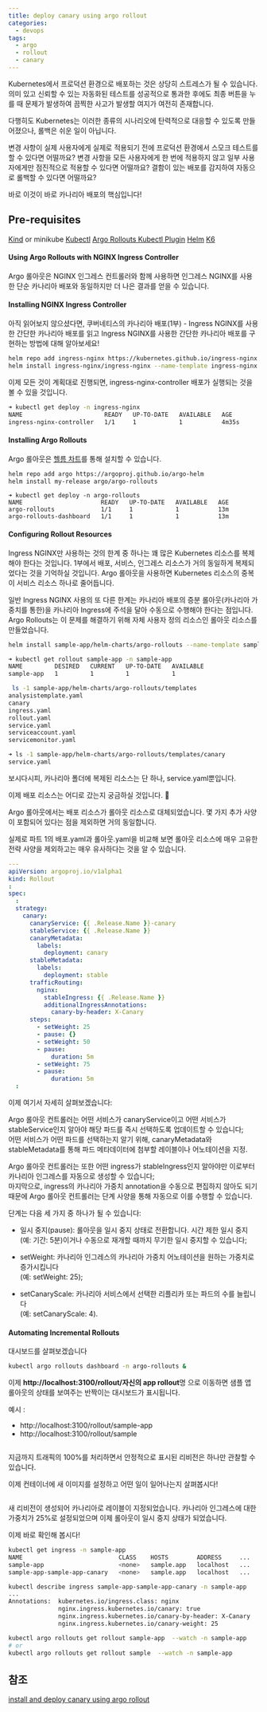 ```yaml
---
title: deploy canary using argo rollout
categories:
  - devops 
tags:
  - argo
  - rollout
  - canary
---
```


Kubernetes에서 프로덕션 환경으로 배포하는 것은 상당히 스트레스가 될 수 있습니다. 의미 있고 신뢰할 수 있는 자동화된 테스트를 성공적으로 통과한 후에도 최종 버튼을 누를 때 문제가 발생하여 끔찍한 사고가 발생할 여지가 여전히 존재합니다.

다행히도 Kubernetes는 이러한 종류의 시나리오에 탄력적으로 대응할 수 있도록 만들어졌으나, 롤백은 쉬운 일이 아닙니다. 

변경 사항이 실제 사용자에게 실제로 적용되기 전에 프로덕션 환경에서 스모크 테스트를 할 수 있다면 어떨까요?  변경 사항을 모든 사용자에게 한 번에 적용하지 않고 일부 사용자에게만 점진적으로 적용할 수 있다면 어떨까요?  결함이 있는 배포를 감지하여 자동으로 롤백할 수 있다면 어떨까요?

바로 이것이 바로 카나리아 배포의 핵심입니다!


## Pre-requisites

[Kind](https://kind.sigs.k8s.io/docs/user/quick-start/#installation) or minikube
[Kubectl](https://kubernetes.io/docs/tasks/tools/)
[Argo Rollouts Kubectl Plugin](https://argoproj.github.io/argo-rollouts/installation/#kubectl-plugin-installation)
[Helm](https://helm.sh/docs/intro/install/)
[K6](https://k6.io/docs/getting-started/installation/)



#### Using Argo Rollouts with NGINX Ingress Controller

Argo 롤아웃은 NGINX 인그레스 컨트롤러와 함께 사용하면 인그레스 NGINX를 사용한 단순 카나리아 배포와 동일하지만 더 나은 결과를 얻을 수 있습니다.

#### Installing NGINX Ingress Controller

아직 읽어보지 않으셨다면, 쿠버네티스의 카나리아 배포(1부) -
 Ingress NGINX를 사용한 간단한 카나리아 배포를 읽고 Ingress NGINX를 사용한 간단한 카나리아 배포를 구현하는 방법에 대해 알아보세요!  

```bash
helm repo add ingress-nginx https://kubernetes.github.io/ingress-nginx
helm install ingress-nginx/ingress-nginx --name-template ingress-nginx --create-namespace -n ingress-nginx --values kind/ingress-nginx-values.yaml --version 4.8.3 --wait
```
이제 모든 것이 계획대로 진행되면, ingress-nginx-controller 배포가 실행되는 것을 볼 수 있을 것입니다.

```bash
➜ kubectl get deploy -n ingress-nginx
NAME                       READY   UP-TO-DATE   AVAILABLE   AGE
ingress-nginx-controller   1/1     1            1           4m35s
```

#### Installing Argo Rollouts
Argo 롤아웃은 [헬름 차트](https://github.com/argoproj/argo-helm/tree/master/charts/argo-rollouts)를 통해 설치할 수 있습니다.
```bash
helm repo add argo https://argoproj.github.io/argo-helm
helm install my-release argo/argo-rollouts
```

```
➜ kubectl get deploy -n argo-rollouts
NAME                      READY   UP-TO-DATE   AVAILABLE   AGE
argo-rollouts             1/1     1            1           13m
argo-rollouts-dashboard   1/1     1            1           13m
```

#### Configuring Rollout Resources
Ingress NGINX만 사용하는 것의 한계 중 하나는 꽤 많은 Kubernetes 리소스를 복제해야 한다는 것입니다. 1부에서 배포, 서비스, 인그레스 리소스가 거의 동일하게 복제되었다는 것을 기억하실 것입니다.
Argo 롤아웃을 사용하면 Kubernetes 리소스의 중복이 서비스 리소스 하나로 줄어듭니다.

일반 Ingress NGINX 사용의 또 다른 한계는 카나리아 배포의 증분 롤아웃(카나리아 가중치를 통한)을 카나리아 Ingress에 주석을 달아 수동으로 수행해야 한다는 점입니다.
Argo Rollouts는 이 문제를 해결하기 위해 자체 사용자 정의 리소스인 롤아웃 리소스를 만들었습니다.

```bash
helm install sample-app/helm-charts/argo-rollouts --name-template sample-app --create-namespace -n sample-app --wait
```

```bash
➜ kubectl get rollout sample-app -n sample-app
NAME         DESIRED   CURRENT   UP-TO-DATE   AVAILABLE
sample-app   1         1         1            1
```

```bash
 ls -1 sample-app/helm-charts/argo-rollouts/templates
analysistemplate.yaml
canary
ingress.yaml
rollout.yaml
service.yaml
serviceaccount.yaml
servicemonitor.yaml
```

```bash
➜ ls -1 sample-app/helm-charts/argo-rollouts/templates/canary
service.yaml
```


보시다시피, 카나리아 폴더에 복제된 리소스는 단 하나, service.yaml뿐입니다.

이제 배포 리소스는 어디로 갔는지 궁금하실 것입니다. 🤔

Argo 롤아웃에서는 배포 리소스가 롤아웃 리소스로 대체되었습니다. 몇 가지 추가 사양이 포함되어 있다는 점을 제외하면 거의 동일합니다.

실제로 파트 1의 배포.yaml과 롤아웃.yaml을 비교해 보면 롤아웃 리소스에 매우 고유한 전략 사양을 제외하고는 매우 유사하다는 것을 알 수 있습니다.

```yaml
---
apiVersion: argoproj.io/v1alpha1
kind: Rollout
:
spec:
  :
  strategy:
    canary:
      canaryService: {{ .Release.Name }}-canary
      stableService: {{ .Release.Name }}
      canaryMetadata:
        labels:
          deployment: canary
      stableMetadata:
        labels:
          deployment: stable
      trafficRouting:
        nginx:
          stableIngress: {{ .Release.Name }}
          additionalIngressAnnotations:
            canary-by-header: X-Canary
      steps:
        - setWeight: 25
        - pause: {}
        - setWeight: 50
        - pause:
            duration: 5m
        - setWeight: 75
        - pause:
            duration: 5m
  :
  ```

이제 여기서  자세히 살펴보겠습니다:

Argo 롤아웃 컨트롤러는 어떤 서비스가 canaryService이고 어떤 서비스가 stableService인지 알아야 해당 파드를 즉시 선택하도록 업데이트할 수 있습니다;   
어떤 서비스가 어떤 파드를 선택하는지 알기 위해, canaryMetadata와 stableMetadata를 통해 파드 메타데이터에 첨부할 레이블이나 어노테이션을 지정.

Argo 롤아웃 컨트롤러는 또한 어떤 ingress가 stableIngress인지 알아야만 이로부터 카나리아 인그레스를 자동으로 생성할 수 있습니다;  
마지막으로, ingress의 카나리아 가중치 annotation을 수동으로 편집하지 않아도 되기 때문에 Argo 롤아웃 컨트롤러는 단계 사양을 통해 자동으로 이를 수행할 수 있습니다.  

단계는 다음 세 가지 중 하나가 될 수 있습니다:  

- 일시 중지(pause): 롤아웃을 일시 중지 상태로 전환합니다. 
시간 제한 일시 중지(예: 기간: 5분)이거나 수동으로 재개할 때까지 무기한 일시 중지할 수 있습니다;
- setWeight: 카나리아 인그레스의 카나리아 가중치 어노테이션을 원하는 가중치로 증가시킵니다  
  (예: setWeight: 25);  

- setCanaryScale: 카나리아 서비스에서 선택한 리플리카 또는 파드의 수를 늘립니다   
  (예: setCanaryScale: 4).

#### Automating Incremental Rollouts
대시보드를 살펴보겠습니다

```bash
kubectl argo rollouts dashboard -n argo-rollouts &
```

이제 **http://localhost:3100/rollout/자신의 app rollout**명 으로 이동하면 샘플 앱 롤아웃의 상태를 보여주는 반짝이는 대시보드가 표시됩니다.

예시 : 
  - http://localhost:3100/rollout/sample-app   
  - http://localhost:3100/rollout/sample


<figure style="width: 100%" class="align-center">
  <img src="{{ site.url }}{{ site.baseurl }}/assets/images/argo/01-argo-rollout-sample-app.png" alt="">
  <figcaption></figcaption>
</figure>  

지금까지 트래픽의 100%를 처리하면서 안정적으로 표시된 리비전은 하나만 관찰할 수 있습니다.

이제 컨테이너에 새 이미지를 설정하고 어떤 일이 일어나는지 살펴봅시다!  

<figure style="width: 100%" class="align-center">
  <img src="{{ site.url }}{{ site.baseurl }}/assets/images/argo/02-step1-canary.png" alt="">
  <figcaption></figcaption>
</figure>  

새 리비전이 생성되어 카나리아로 레이블이 지정되었습니다. 카나리아 인그레스에 대한 가중치가 25%로 설정되었으며 이제 롤아웃이 일시 중지 상태가 되었습니다.

이제 바로 확인해 봅시다!

```bash
kubectl get ingress -n sample-app
NAME                           CLASS    HOSTS        ADDRESS     ...   
sample-app                     <none>   sample.app   localhost   ...  
sample-app-sample-app-canary   <none>   sample.app   localhost   ...

kubectl describe ingress sample-app-sample-app-canary -n sample-app
...
Annotations:  kubernetes.io/ingress.class: nginx
              nginx.ingress.kubernetes.io/canary: true
              nginx.ingress.kubernetes.io/canary-by-header: X-Canary
              nginx.ingress.kubernetes.io/canary-weight: 25
```

```bash
kubectl argo rollouts get rollout sample-app  --watch -n sample-app
# or
kubectl argo rollouts get rollout sample  --watch -n sample-app
```

## 참조
[install and deploy canary using argo rollout](https://jhandguy.github.io/posts/automated-canary-deployment/)
